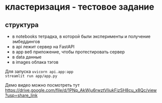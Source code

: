 # кластеризация - тестовое задание

## структура
- в notebooks тетрадка, в которой были эксперименты и получение эмбеддингов
- в api лежит сервер на FastAPI
- в app веб приложение, чтобы протестировать сервер
- в data данные
- в images облака тэгов

Для запуска
```uvicorn api.app:app ``` \
```streamlit run app/app.py ```

Демо видео можно посмотреть тут https://drive.google.com/file/d/1PNp_AkWju6rwztVliukFizSH8cu_x8Qc/view?usp=share_link
